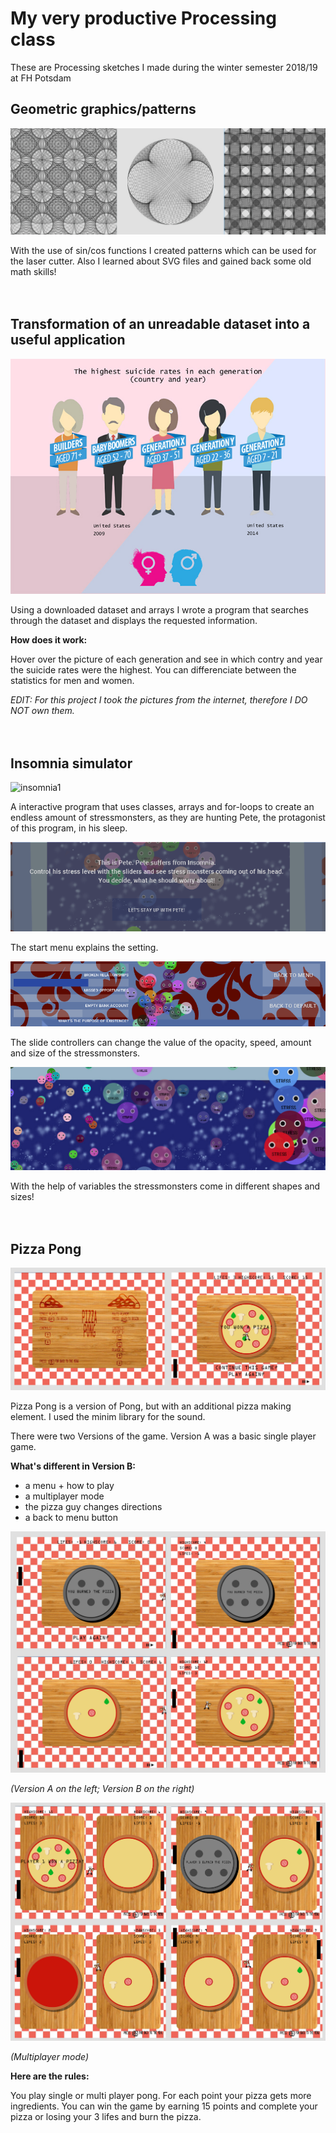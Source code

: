 # My very productive Processing class
These are Processing sketches I made during the winter semester 2018/19 at FH Potsdam

## Geometric graphics/patterns
![geometric patterns](/homework_07_Maria_kleeblatt/geometrischemuster.jpg)

With the use of sin/cos functions I created patterns which can be used for the laser cutter. Also I learned about SVG files and gained back some old math skills! 
<br/><br/><br/>


## Transformation of an unreadable dataset into a useful application
![suicide rates](/suicide_rates/suiciderates.jpg)

Using a downloaded dataset and arrays I wrote a program that searches through the dataset and displays the requested information.

**How does it work:** 

Hover over the picture of each generation and see in which contry and year the suicide rates were the highest. You can differenciate between the statistics for men and women.

_EDIT: For this project I took the pictures from the internet, therefore I DO NOT own them._
<br/><br/><br/>


## Insomnia simulator
![insomnia1](/insomnia_simulator/simulator.gif)

A interactive program that uses classes, arrays and for-loops to create an endless amount of stressmonsters, as they are hunting Pete, the protagonist of this program, in his sleep.

![insomnia2](/insomnia_simulator/insomnia2.PNG)

The start menu explains the setting.<br/>

![insomnia3](/insomnia_simulator/insomnia3.PNG)

The slide controllers can change the value of the opacity, speed, amount and size of the stressmonsters.<br/>

![insomnia4](/insomnia_simulator/stressmonster.jpg)

With the help of variables the stressmonsters come in different shapes and sizes!
<br/><br/><br/>


## Pizza Pong
![pizza](/multi_player/pizzapong3.jpg)

Pizza Pong is a version of Pong, but with an additional pizza making element. I used the minim library for the sound.

There were two Versions of the game. Version A was a basic single player game. 

**What's different in Version B:**
* a menu + how to play
* a multiplayer mode
* the pizza guy changes directions
* a back to menu button

![pizza2](/multi_player/pizzapong1.jpg)

_(Version A on the left; Version B on the right)_<br/>

![pizza3](/multi_player/pizzapong2.jpg)

_(Multiplayer mode)_<br/>

**Here are the rules:**

You play single or multi player pong. For each point your pizza gets more ingredients. 
You can win the game by earning 15 points and complete your pizza
or losing your 3 lifes and burn the pizza.
